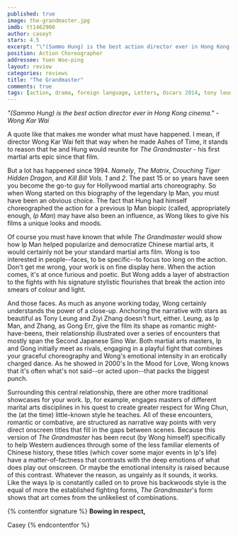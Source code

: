 ```yaml
---
published: true
image: the-grandmaster.jpg
imdb: tt1462900
author: caseyt 
stars: 4.5
excerpt: "\"(Sammo Hung) is the best action director ever in Hong Kong cinema.\" - Wong Kar Wai"
position: Action Choreographer
addressee: Yuen Woo-ping
layout: review
categories: reviews
title: "The Grandmaster"
comments: true
tags: [action, drama, foreign language, Letters, Oscars 2014, tony leung, wong kar wai, ziyi zhang]
---
```

_"(Sammo Hung) is the best action director ever in Hong Kong cinema." - Wong Kar Wai_

A quote like that makes me wonder what must have happened. I mean, if director Wong Kar Wai felt that way when he made Ashes of Time, it stands to reason that he and Hung would reunite for _The Grandmaster_ - his first martial arts epic since that film. 

But a lot has happened since 1994. _Namely_, _The Matrix_, _Crouching Tiger Hidden Dragon_, and _Kill Bill Vols. 1_ and _2_. The past 15 or so years have seen you become the go-to guy for Hollywood martial arts choreography. So when Wong started on this biography of the legendary Ip Man, you must have been an obvious choice. The fact that Hung had himself choreographed the action for a previous Ip Man biopic (called, appropriately enough, _Ip Man_) may have also been an influence, as Wong likes to give his films a unique looks and moods.

Of course you must have known that while _The Grandmaster_ would show how Ip Man helped popularize and democratize Chinese martial arts, it would certainly not be your standard martial arts film. Wong is too interested in people--faces, to be specific--to focus too long on the action. Don't get me wrong, your work is on fine display here. When the action comes, it's at once furious and poetic. But Wong adds a layer of abstraction to the fights with his signature stylistic flourishes that break the action into smears of colour and light.

And those faces. As much as anyone working today, Wong certainly understands the power of a close-up. Anchoring the narrative with stars as beautiful as Tony Leung and Ziyi Zhang doesn't hurt, either. Leung, as Ip Man, and Zhang, as Gong Err, give the film its shape as romantic might-have-beens, their relationship illustrated over a series of encounters that mostly span the Second Japanese Sino War. Both martial arts masters, Ip and Gong initially meet as rivals, engaging in a playful fight that combines your graceful choreography and Wong's emotional intensity in an erotically charged dance. As he showed in 2000's In the Mood for Love, Wong knows that it's often what's not said--or acted upon--that packs the biggest punch.

Surrounding this central relationship, there are other more traditional showcases for your work. Ip, for example, engages masters of different marital arts disciplines in his quest to create greater respect for Wing Chun, the (at the time) little-known style he teaches. All of these encounters, romantic or combative, are structured as narrative way points with very direct onscreen titles that fill in the gaps between scenes. Because this version of _The Grandmaster_ has been recut (by Wong himself) specifically to help Western audiences through some of the less familiar elements of Chinese history, these titles (which cover some major events in Ip's life) have a matter-of-factness that contrasts with the deep emotions of what does play out onscreen. Or maybe the emotional intensity is raised because of this contrast. Whatever the reason, as ungainly as it sounds, it works. Like the ways Ip is constantly called on to prove his backwoods style is the equal of more the established fighting forms, _The Grandmaster_'s form shows that art comes from the unlikeliest of combinations.

{% contentfor signature %}
**Bowing in respect,**

Casey
{% endcontentfor %}